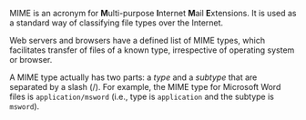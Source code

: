 MIME is an acronym for  **M**ulti-purpose  **I**nternet  **M**ail  **E**xtensions. It is used as a standard way of classifying file types over the Internet.

Web servers and browsers have a defined list of MIME types, which facilitates transfer of files of a known type, irrespective of operating system or browser.

A MIME type actually has two parts: a  _type_  and a  _subtype_  that are separated by a slash (/). For example, the MIME type for Microsoft Word files is  `application/msword`  (i.e., type is  `application`  and the subtype is  `msword`).
<!--stackedit_data:
eyJoaXN0b3J5IjpbMTY3MzMyNDgwM119
-->